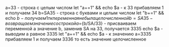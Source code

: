 a=33  - строка с целым числом
let "a+=1" && echo $a - к 33 прибавляем 1 и получаем 34
b=SA35 - строка с буквами и целым числом
let "b+=1" && echo $b - получаем 1 тк переменная не была целочисленной
b=SA35 - возвращаем значение со строкой
a=${b/SA/33} - присваиваем переменной a значение b, заменив SA на 33, получается 3335
echo $a - выводим а равное 3335
let "a+=1" && echo $a - к значению а=3335 прибавляем 1 и получаем 3336 то есть значение целочисленное
